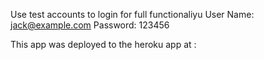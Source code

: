 Use test accounts to login for full functionaliyu
User Name: jack@example.com
Password:  123456

This app was deployed to the heroku app at :
